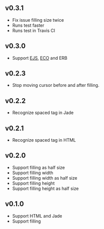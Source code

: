 ## v0.3.1

* Fix issue filling size twice
* Runs test faster
* Runs test in Travis CI

## v0.3.0

* Support [EJS](http://embeddedjs.com/), [ECO](https://github.com/sstephenson/eco) and ERB

## v0.2.3

* Stop moving cursor before and after filling.

## v0.2.2

* Recognize spaced tag in Jade

## v0.2.1

* Recognize spaced tag in HTML

## v0.2.0
* Support filling as half size
* Support filling width
* Support filling width as half size
* Support filling height
* Support filling height as half size

## v0.1.0
* Support HTML and Jade
* Support filling
